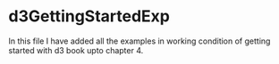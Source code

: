 # d3GettingStartedExp

In this file I have added all the examples in working condition of getting started with d3 book upto chapter 4.
